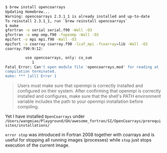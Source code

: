 ```sh
$ brew install opencoarrays
Updating Homebrew...
Warning: opencoarrays 2.3.1_1 is already installed and up-to-date
To reinstall 2.3.1_1, run `brew reinstall opencoarrays`
$ make
gfortran -o serial serial.f90 -Wall -O3
gfortran -o omp omp.f90 -fopenmp -Wall -O3
mpifort -o mpi mpi.f90 -Wall -O3
mpifort -o coarray coarray.f90 -lcaf_mpi -fcoarray=lib -Wall -O3
coarray.f90:9:12:

         use opencoarrays, only: co_sum
            1
Fatal Error: Can't open module file 'opencoarrays.mod' for reading at (1): No such file or directory
compilation terminated.
make: *** [all] Error 1
```

> Users must make sure that openmpi is correctly installed and configured on their system. After confirming that openmpi is correctly installed and configures, make sure that the shell's PATH environment variable includes the path to your openmpi installation before compiling.

Yet I have installed `OpenCoarrays` under `/Users/wangmiao/Playground/GH/awesome_fortran/SI/OpenCoarrays/prerequisites/installations/`


`error stop` was introduced in Fortran 2008 together with coarrays and is useful for stopping all running images (processes) while `stop` just stops execution of the current image.
